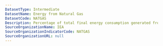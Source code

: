 ```yaml
---
DatasetType: Intermediate
DatasetName: Energy from Natural Gas
DatasetCode: NATGAS
Description: Percentage of total final energy consumption generated from Natural Gas
SourceOrganizationName: IEA
SourceOrganizationIndicatorCode: NATGAS
SourceOrganizationURL: null
---
```


